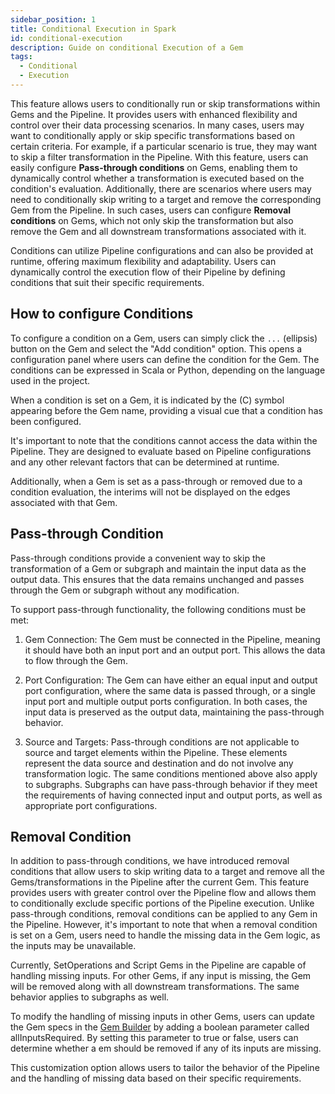 ```yaml
---
sidebar_position: 1
title: Conditional Execution in Spark
id: conditional-execution
description: Guide on conditional Execution of a Gem
tags:
  - Conditional
  - Execution
---
```


This feature allows users to conditionally run or skip transformations within Gems and the Pipeline. It provides users with enhanced flexibility and control over their data processing scenarios.
In many cases, users may want to conditionally apply or skip specific transformations based on certain criteria. For example, if a particular scenario is true, they may want to skip a filter transformation in the Pipeline. With this feature, users can easily configure **Pass-through conditions** on Gems, enabling them to dynamically control whether a transformation is executed based on the condition's evaluation.
Additionally, there are scenarios where users may need to conditionally skip writing to a target and remove the corresponding Gem from the Pipeline. In such cases, users can configure **Removal conditions** on Gems, which not only skip the transformation but also remove the Gem and all downstream transformations associated with it.

Conditions can utilize Pipeline configurations and can also be provided at runtime, offering maximum flexibility and adaptability. Users can dynamically control the execution flow of their Pipeline by defining conditions that suit their specific requirements.

## How to configure Conditions

To configure a condition on a Gem, users can simply click the `...` (ellipsis) button on the Gem and select the "Add condition" option.
This opens a configuration panel where users can define the condition for the Gem. The conditions can be expressed in Scala or Python, depending on the language used in the project.

When a condition is set on a Gem, it is indicated by the (C) symbol appearing before the Gem name, providing a visual cue that a condition has been configured.

It's important to note that the conditions cannot access the data within the Pipeline. They are designed to evaluate based on Pipeline configurations and any other relevant factors that can be determined at runtime.

Additionally, when a Gem is set as a pass-through or removed due to a condition evaluation, the interims will not be displayed on the edges associated with that Gem.

## Pass-through Condition

Pass-through conditions provide a convenient way to skip the transformation of a Gem or subgraph and maintain the input data as the output data. This ensures that the data remains unchanged and passes through the Gem or subgraph without any modification.

To support pass-through functionality, the following conditions must be met:

1. Gem Connection: The Gem must be connected in the Pipeline, meaning it should have both an input port and an output port. This allows the data to flow through the Gem.

2. Port Configuration: The Gem can have either an equal input and output port configuration, where the same data is passed through, or a single input port and multiple output ports configuration. In both cases, the input data is preserved as the output data, maintaining the pass-through behavior.

3. Source and Targets: Pass-through conditions are not applicable to source and target elements within the Pipeline. These elements represent the data source and destination and do not involve any transformation logic.
   The same conditions mentioned above also apply to subgraphs. Subgraphs can have pass-through behavior if they meet the requirements of having connected input and output ports, as well as appropriate port configurations.

## Removal Condition

In addition to pass-through conditions, we have introduced removal conditions that allow users to skip writing data to a target and remove all the Gems/transformations in the Pipeline after the current Gem. This feature provides users with greater control over the Pipeline flow and allows them to conditionally exclude specific portions of the Pipeline execution.
Unlike pass-through conditions, removal conditions can be applied to any Gem in the Pipeline. However, it's important to note that when a removal condition is set on a Gem, users need to handle the missing data in the Gem logic, as the inputs may be unavailable.

Currently, SetOperations and Script Gems in the Pipeline are capable of handling missing inputs. For other Gems, if any input is missing, the Gem will be removed along with all downstream transformations. The same behavior applies to subgraphs as well.

To modify the handling of missing inputs in other Gems, users can update the Gem specs in the [Gem Builder](./../extensibility/gem-builder) by adding a boolean parameter called allInputsRequired. By setting this parameter to true or false, users can determine whether a em should be removed if any of its inputs are missing.

This customization option allows users to tailor the behavior of the Pipeline and the handling of missing data based on their specific requirements.
